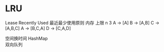 # LRU
Lease Recently Used  最近最少使用原则
内存 上限 n  3
A -> [A]
B -> [A,B]
C -> [A,B,C]
A -> [B,C,A]
D -> [C,A,D]

空间换时间
HashMap  
双向队列 